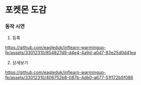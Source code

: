 # 포켓몬 도감

### 동작 시연

1. 등록

  https://github.com/eagleduk/inflearn-warmingup-fe/assets/33012310/854827d9-d4e4-4a9d-a0d7-83e25d0d41ea

2. 상세보기

  https://github.com/eagleduk/inflearn-warmingup-fe/assets/33012310/406752b8-087b-4db0-a677-51f172b5f086
